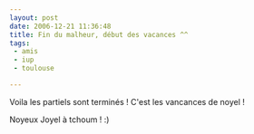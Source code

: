 ```yaml
---
layout: post
date: 2006-12-21 11:36:48
title: Fin du malheur, début des vacances ^^
tags:
 - amis
 - iup
 - toulouse

---
```


Voila les partiels sont terminés ! C'est les vancances de noyel !

Noyeux Joyel à tchoum ! :)
